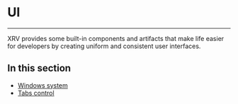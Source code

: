 # UI

---
XRV provides some built-in components and artifacts that make life easier for developers by creating uniform and consistent user interfaces.

## In this section

- [Windows system](windows_system.md)
- [Tabs control](tabs_control.md)